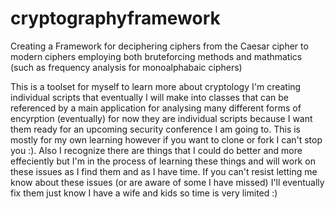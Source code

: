 # cryptographyframework
Creating a Framework for deciphering ciphers from the Caesar cipher to modern ciphers employing both bruteforcing methods and mathmatics (such as frequency analysis for monoalphabaic ciphers)

This is a toolset for myself to learn more about cryptology I'm creating individual scripts that eventually I will make into classes that can be referenced by a main application for analysing many different forms of encyrption (eventually) for now they are individual scripts because I want them ready for an upcoming security conference I am going to. This is mostly for my own learning however if you want to clone or fork I can't stop you :). Also I recognize there are things that I could do better and more effeciently but I'm in the process of learning these things and will work on these issues as I find them and as I have time. If you can't resist letting me know about these issues (or are aware of some I have missed) I'll eventually fix them just know I have a wife and kids so time is very limited :) 
